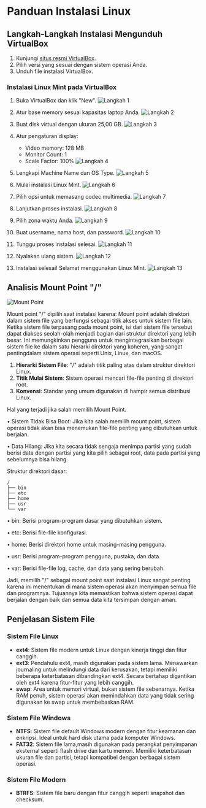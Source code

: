 # Panduan Instalasi Linux

## Langkah-Langkah Instalasi Mengunduh VirtualBox

1. Kunjungi [situs resmi VirtualBox](https://www.virtualbox.org/wiki/Downloads).
2. Pilih versi yang sesuai dengan sistem operasi Anda.
3. Unduh file instalasi VirtualBox.

### Instalasi Linux Mint pada VirtualBox

1. Buka VirtualBox dan klik "New".
   ![Langkah 1](https://github.com/tritusmita31/09011182328114_TriTusmita_TugasSO/blob/main/1.png)

2. Atur base memory sesuai kapasitas laptop Anda.
   ![Langkah 2](https://github.com/tritusmita31/09011182328114_TriTusmita_TugasSO/blob/main/2.png)

3. Buat disk virtual dengan ukuran 25,00 GB.
   ![Langkah 3](https://github.com/tritusmita31/09011182328114_TriTusmita_TugasSO/blob/main/3.png)

4. Atur pengaturan display:
   - Video memory: 128 MB
   - Monitor Count: 1
   - Scale Factor: 100%
   ![Langkah 4](https://github.com/tritusmita31/09011182328114_TriTusmita_TugasSO/blob/main/4.png)

5. Lengkapi Machine Name dan OS Type.
   ![Langkah 5](https://github.com/tritusmita31/09011182328114_TriTusmita_TugasSO/blob/main/5.png)

6. Mulai instalasi Linux Mint.
   ![Langkah 6](https://github.com/tritusmita31/09011182328114_TriTusmita_TugasSO/blob/main/6.png)

7. Pilih opsi untuk memasang codec multimedia.
   ![Langkah 7](https://github.com/tritusmita31/09011182328114_TriTusmita_TugasSO/blob/main/7.png)

8. Lanjutkan proses instalasi.
   ![Langkah 8](https://github.com/tritusmita31/09011182328114_TriTusmita_TugasSO/blob/main/8.png)

9. Pilih zona waktu Anda.
   ![Langkah 9](https://github.com/tritusmita31/09011182328114_TriTusmita_TugasSO/blob/main/9.png)

10. Buat username, nama host, dan password.
    ![Langkah 10](https://github.com/tritusmita31/09011182328114_TriTusmita_TugasSO/blob/main/10.png)

11. Tunggu proses instalasi selesai.
    ![Langkah 11](https://github.com/tritusmita31/09011182328114_TriTusmita_TugasSO/blob/main/11.png)

12. Nyalakan ulang sistem.
    ![Langkah 12](https://github.com/tritusmita31/09011182328114_TriTusmita_TugasSO/blob/main/12.png)

13. Instalasi selesai! Selamat menggunakan Linux Mint.
    ![Langkah 13](https://github.com/tritusmita31/09011182328114_TriTusmita_TugasSO/blob/main/13.png)

## Analisis Mount Point "/"

![Mount Point](https://github.com/tritusmita31/09011182328114_TriTusmita_TugasSO/blob/main/soal%202.png)

Mount point "/" dipilih saat instalasi karena:
Mount point adalah direktori dalam sistem file yang berfungsi sebagai titik akses untuk sistem file lain. Ketika sistem file terpasang pada mount point, isi dari sistem file tersebut dapat diakses seolah-olah menjadi bagian dari struktur direktori yang lebih besar. Ini memungkinkan pengguna untuk mengintegrasikan berbagai sistem file ke dalam satu hierarki direktori yang koheren, yang sangat pentingdalam sistem operasi seperti Unix, Linux, dan macOS.
1. **Hierarki Sistem File**: "/" adalah titik paling atas dalam struktur direktori Linux.
2. **Titik Mulai Sistem**: Sistem operasi mencari file-file penting di direktori root.
3. **Konvensi**: Standar yang umum digunakan di hampir semua distribusi Linux.

Hal yang terjadi jika salah memilih Mount Point.

•	Sistem Tidak Bisa Boot: Jika kita salah memilih mount point, sistem operasi tidak akan bisa menemukan file-file penting yang dibutuhkan untuk berjalan.

•	Data Hilang: Jika kita secara tidak sengaja menimpa partisi yang sudah berisi data dengan partisi yang kita pilih sebagai root, data pada partisi yang sebelumnya bisa hilang.


Struktur direktori dasar:
```
/
├── bin
├── etc
├── home
├── usr
└── var
```
•	bin: Berisi program-program dasar yang dibutuhkan sistem.

•	etc: Berisi file-file konfigurasi.

•	home: Berisi direktori home untuk masing-masing pengguna.

•	usr: Berisi program-program pengguna, pustaka, dan data.

•	var: Berisi file-file log, cache, dan data yang sering berubah.

Jadi, memilih "/" sebagai mount point saat instalasi Linux sangat penting karena ini menentukan di mana sistem operasi akan menyimpan semua file dan programnya. Tujuannya kita memastikan bahwa sistem operasi dapat berjalan dengan baik dan semua data kita tersimpan dengan aman.

## Penjelasan Sistem File

### Sistem File Linux
- **ext4**: Sistem file modern untuk Linux dengan kinerja tinggi dan fitur canggih.
- **ext3**: Pendahulu ext4, masih digunakan pada sistem lama. Menawarkan journaling untuk melindungi data dari kerusakan, tetapi memiliki beberapa keterbatasan dibandingkan ext4. Secara bertahap digantikan oleh ext4 karena fitur-fitur yang lebih canggih.
- **swap**: Area untuk memori virtual, bukan sistem file sebenarnya. Ketika RAM penuh, sistem operasi akan memindahkan data yang tidak sering digunakan ke swap untuk membebaskan RAM. 

### Sistem File Windows
- **NTFS**: Sistem file default Windows modern dengan fitur keamanan dan enkripsi. Ideal untuk hard disk utama pada komputer Windows.
- **FAT32**: Sistem file lama,masih digunakan pada perangkat penyimpanan eksternal seperti flash drive dan kartu memori. Memiliki keterbatasan ukuran file dan partisi, tetapi kompatibel dengan berbagai sistem operasi.

### Sistem File Modern
- **BTRFS**: Sistem file baru dengan fitur canggih seperti snapshot dan checksum.
